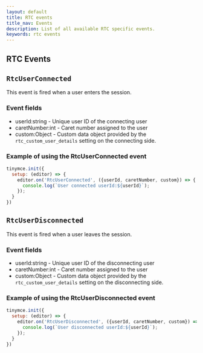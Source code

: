 ```yaml
---
layout: default
title: RTC events
title_nav: Events
description: List of all available RTC specific events.
keywords: rtc events
---
```


## RTC Events

## `RtcUserConnected`

This event is fired when a user enters the session.

### Event fields

- userId:string - Unique user ID of the connecting user
- caretNumber:int - Caret number assigned to the user
- custom:Object - Custom data object provided by the `rtc_custom_user_details` setting on the connecting side.

### Example of using the RtcUserConnected event

```js
tinymce.init({
  setup: (editor) => {
    editor.on('RtcUserConnected', ({userId, caretNumber, custom}) => {
      console.log(`User connected userId:${userId}`);
    });
  }
})
```

## `RtcUserDisconnected`

This event is fired when a user leaves the session.

### Event fields

- userId:string - Unique user ID of the disconnecting user
- caretNumber:int - Caret number assigned to the user
- custom:Object - Custom data object provided by the `rtc_custom_user_details` setting on the disconnecting side.

### Example of using the RtcUserDisconnected event

```js
tinymce.init({
  setup: (editor) => {
    editor.on('RtcUserDisconnected', ({userId, caretNumber, custom}) => {
      console.log(`User disconnected userId:${userId}`);
    });
  }
})
```